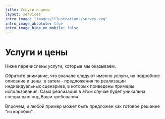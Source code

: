 ```yaml
---
title: Услуги и цены
layout: services
intro_image: "images/illustrations/survey.svg"
intro_image_absolute: true
intro_image_hide_on_mobile: false
---
```


# Услуги и цены

Ниже перечислены услуги, которые мы оказываем.

Обратите внимание, что вначале следуют именно услуги, их подробное описание и цены; а затем - предложения по реализации индивидуальных сценариев, в которых приведены примеры использования. Сама реализация в этом случае будет уникальна специально под Ваши требования.

Впрочем, и любой пример может быть предложен как готовое решение "из коробки".


